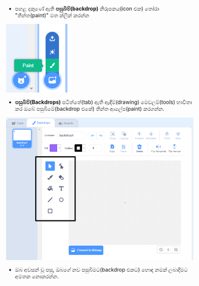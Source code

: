 + පහළ දකුණේ ඇති **පසුබිම්(backdrop)** නිරූපකය(icon එක) තෝරා "තීන්ත(paint)" මත ක්ලික් කරන්න

![නව පසුබිමක්(backdrop) පින්තාරු(paint) කිරීම](images/paint_backdrop_icon.png)

+ **පසුබිම්(Backdrops)** පටිත්තේ(tab) ඇති ඇඳීම්(drawing) මෙවලම්(tools) භාවිතා කර ඔබේ පසුබිමේ(backdrop එකේ) තීන්ත ආලේප(paint) කරගන්න.

![ඇඳීම්(drawing) මෙවලම්(tools)](images/paint_tools_annotated.png)

+ ඔබ අවසන් වූ පසු, ඔබගේ නව පසුබිමට(backdrop එකට) හොඳ නමක් ලබාදීමට අමතක නොකරන්න.